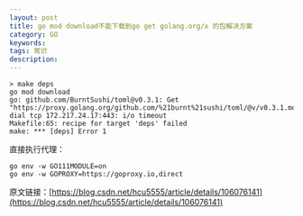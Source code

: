 ```yaml
---
layout: post
title: go mod download不能下载到go get golang.org/x 的包解决方案
category: GO
keywords: 
tags: 常识
description: 
---
```


```
> make deps          
go mod download
go: github.com/BurntSushi/toml@v0.3.1: Get "https://proxy.golang.org/github.com/%21burnt%21sushi/toml/@v/v0.3.1.mod": dial tcp 172.217.24.17:443: i/o timeout
Makefile:65: recipe for target 'deps' failed
make: *** [deps] Error 1
```

直接执行代理：

```
go env -w GO111MODULE=on
go env -w GOPROXY=https://goproxy.io,direct
```

原文链接：[https://blog.csdn.net/hcu5555/article/details/106076141](https://blog.csdn.net/hcu5555/article/details/106076141)